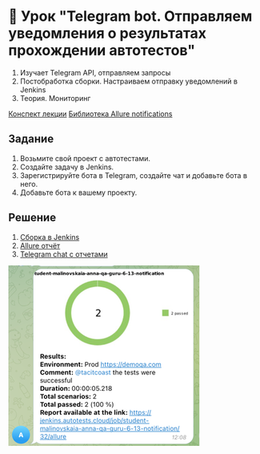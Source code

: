 # 📁 Урок "Telegram bot. Отправляем уведомления о результатах прохождении автотестов"

1. Изучает Telegram API, отправляем запросы
2. Постобработка сборки. Настраиваем отправку уведомлений в Jenkins
3. Теория. Мониторинг

[Конспект лекции](https://github.com/qa-guru/knowledge-base)
[Библиотека Allure notifications](https://github.com/qa-guru/allure-notifications)

## Задание

1. Возьмите свой проект с автотестами.
2. Создайте задачу в Jenkins.
3. Зарегистрируйте бота в Telegram, создайте чат и добавьте бота в него.
4. Добавьте бота к вашему проекту.

## Решение
1. [Сборка в Jenkins](https://jenkins.autotests.cloud/job/student-malinovskaia-anna-qa-guru-6-13-notification/32/)
2. [Allure отчёт](https://jenkins.autotests.cloud/job/student-malinovskaia-anna-qa-guru-6-13-notification/32/allure/)
3. [Telegram chat с отчетами](https://t.me/+2cMW1AfsMLhkZTUy)

![img.png](img.png)